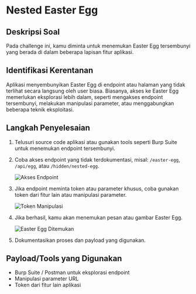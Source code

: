 # Nested Easter Egg

## Deskripsi Soal

Pada challenge ini, kamu diminta untuk menemukan Easter Egg tersembunyi yang berada di dalam beberapa lapisan fitur aplikasi.

## Identifikasi Kerentanan

Aplikasi menyembunyikan Easter Egg di endpoint atau halaman yang tidak terlihat secara langsung oleh user biasa. Biasanya, akses ke Easter Egg memerlukan eksplorasi lebih dalam, seperti mengakses endpoint tersembunyi, melakukan manipulasi parameter, atau menggabungkan beberapa teknik eksploitasi.

## Langkah Penyelesaian

1. Telusuri source code aplikasi atau gunakan tools seperti Burp Suite untuk menemukan endpoint tersembunyi.
2. Coba akses endpoint yang tidak terdokumentasi, misal: `/easter-egg`, `/api/egg`, atau `/hidden/nested-egg`.

   ![Akses Endpoint]()

3. Jika endpoint meminta token atau parameter khusus, coba gunakan token dari fitur lain atau manipulasi parameter.

   ![Token Manipulasi]()

4. Jika berhasil, kamu akan menemukan pesan atau gambar Easter Egg.

   ![Easter Egg Ditemukan]()

5. Dokumentasikan proses dan payload yang digunakan.

## Payload/Tools yang Digunakan

- Burp Suite / Postman untuk eksplorasi endpoint
- Manipulasi parameter URL
- Token dari fitur lain aplikasi
